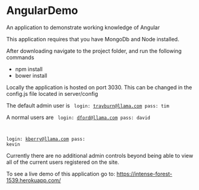 # AngularDemo
An application to demonstrate working knowledge of Angular

This application requires that you have MongoDb and Node installed.

After downloading navigate to the project folder, and run the following commands
* npm install
* bower install

Locally the application is hosted on port 3030. This can be changed in the config.js file located in server/config

The default admin user is
<code>
login: trayburn@llama.com
pass: tim
</code>

A normal users are
<code>
login: dford@llama.com
pass: david

login: kberry@llama.com
pass: kevin
</code>

Currently there are no additional admin controls beyond being able to view all of the current users registered on the site.

To see a live demo of this application go to: https://intense-forest-1539.herokuapp.com/